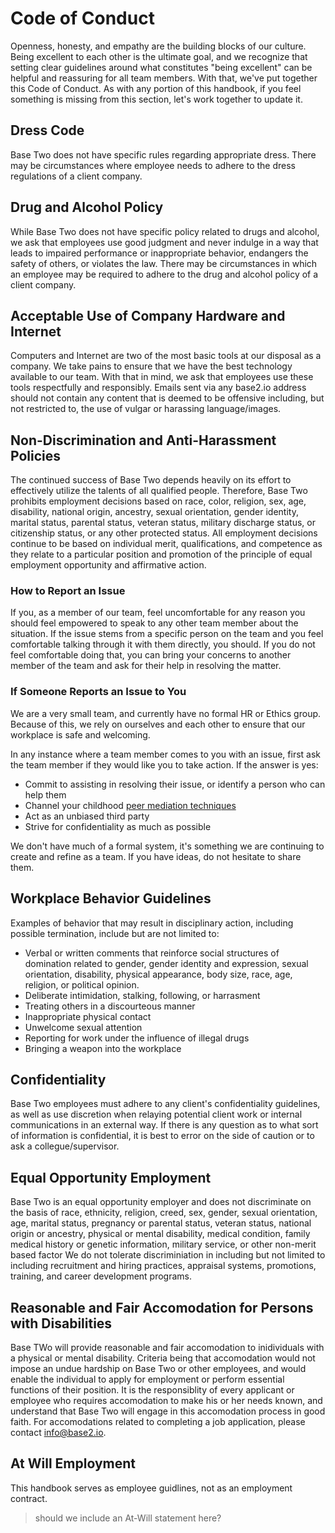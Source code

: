 # Code of Conduct

Openness, honesty, and empathy are the building blocks of our culture. Being excellent to each other is the ultimate goal, and we recognize that setting clear guidelines around what constitutes "being excellent" can be helpful and reassuring for all team members. With that, we've put together this Code of Conduct. As with any portion of this handbook, if you feel something is missing from this section, let's work together to update it.

## Dress Code

Base Two does not have specific rules regarding appropriate dress. There may be circumstances where employee needs to adhere to the dress regulations of a client company.

## Drug and Alcohol Policy

While Base Two does not have specific policy related to drugs and alcohol, we ask that employees use good judgment and never indulge in a way that leads to impaired performance or inappropriate behavior, endangers the safety of others, or violates the law. There may be circumstances in which an employee may be required to adhere to the drug and alcohol policy of a client company.

## Acceptable Use of Company Hardware and Internet

Computers and Internet are two of the most basic tools at our disposal as a company. We take pains to ensure that we have the best technology available to our team. With that in mind, we ask that employees use these tools respectfully and responsibly. Emails sent via any base2.io address should not contain any content that is deemed to be offensive including, but not restricted to, the use of vulgar or harassing language/images.

## Non-Discrimination and Anti-Harassment Policies

The continued success of Base Two depends heavily on its effort to effectively utilize the talents of all qualified people. Therefore, Base Two prohibits employment decisions based on race, color, religion, sex, age, disability, national origin, ancestry, sexual orientation, gender identity, marital status, parental status, veteran status, military discharge status, or citizenship status, or any other protected status. All employment decisions continue to be based on individual merit, qualifications, and competence as they relate to a particular position and promotion of the principle of equal employment opportunity and affirmative action.

### How to Report an Issue

If you, as a member of our team, feel uncomfortable for any reason you should feel empowered to speak to any other team member about the situation. If the issue stems from a specific person on the team and you feel comfortable talking through it with them directly, you should. If you do not feel comfortable doing that, you can bring your concerns to another member of the team and ask for their help in resolving the matter.

### If Someone Reports an Issue to You

We are a very small team, and currently have no formal HR or Ethics group. Because of this, we rely on ourselves and each other to ensure that our workplace is safe and welcoming.

In any instance where a team member comes to you with an issue, first ask the team member if they would like you to take action. If the answer is yes:

- Commit to assisting in resolving their issue, or identify a person who can help them
- Channel your childhood [peer mediation techniques](http://www.sese.org/wp-content/uploads/2013/08/Peer-Mediation-guide.pdf)
- Act as an unbiased third party
- Strive for confidentiality as much as possible

We don't have much of a formal system, it's something we are continuing to create and refine as a team. If you have ideas, do not hesitate to share them.

## Workplace Behavior Guidelines

Examples of behavior that may result in disciplinary action, including possible termination, include but are not limited to:

- Verbal or written comments that reinforce social structures of domination related to gender, gender identity and expression, sexual orientation, disability, physical appearance, body size, race, age, religion, or political opinion.
- Deliberate intimidation, stalking, following, or harrasment
- Treating others in a discourteous manner
- Inappropriate physical contact
- Unwelcome sexual attention
- Reporting for work under the influence of illegal drugs
- Bringing a weapon into the workplace

## Confidentiality

Base Two employees must adhere to any client's confidentiality guidelines, as well as use discretion when relaying potential client work or internal communications in an external way. If there is any question as to what sort of information is confidential, it is best to error on the side of caution or to ask a collegue/supervisor.

## Equal Opportunity Employment

Base Two is an equal opportunity employer and does not discriminate on the basis of race, ethnicity, religion, creed, sex, gender, sexual orientation, age, marital status, pregnancy or parental status, veteran status, national origin or ancestry, physical or mental disability, medical condition, family medical history or genetic information, military service, or other non-merit based factor We do not tolerate discriminiation in including but not limited to including recruitment and hiring practices, appraisal systems, promotions, training, and career development programs.

## Reasonable and Fair Accomodation for Persons with Disabilities

Base TWo will provide reasonable and fair accomodation to inidividuals with a physical or mental disability. Criteria being that accomodation would not impose an undue hardship on Base Two or other employees, and would enable the individual to apply for employment or perform essential functions of their position. It is the responsiblity of every applicant or employee who requires accomodation to make his or her needs known, and understand that Base Two will engage in this accomodation process in good faith. For accomodations related to completing a job application, please contact [info@base2.io](mailto:jobs@base2.io).

## At Will Employment

This handbook serves as employee guidlines, not as an employment contract.

> should we include an At-Will statement here?
